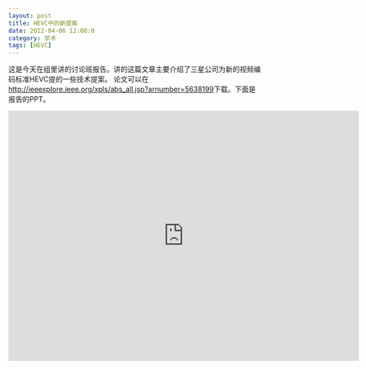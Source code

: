 ```yaml
---
layout: post
title: HEVC中的新提案
date: 2012-04-06 12:00:0
category: 学术
tags: [HEVC]
---
```


这是今天在组里讲的讨论班报告。讲的这篇文章主要介绍了三星公司为新的视频编码标准HEVC提的一些技术提案。
论文可以在<http://ieeexplore.ieee.org/xpls/abs_all.jsp?arnumber=5638199>下载。下面是报告的PPT。

<!--more-->
<iframe src="https://skydrive.live.com/embed?cid=8B504C1595CD3973&amp;resid=8B504C1595CD3973%2126391&amp;authkey=AKJYkJUdFHlsiy4&amp;em=2" width="700" height="500" frameborder="0" scrolling="no"> </iframe>

